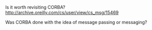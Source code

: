 
Is it worth revisiting CORBA?  
http://archive.oreilly.com/cs/user/view/cs_msg/15469  

Was CORBA done with the idea of message passing or messaging?
